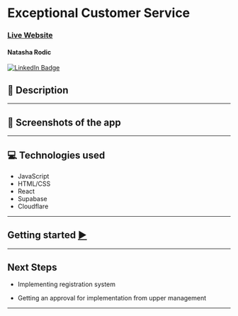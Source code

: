 <!-- <div id="header" align="center">

  <img src="images/mastermind-header.png" width="800" height="400">

</div>

  <div id="description" align="center"> -->

# Exceptional Customer Service

### [Live Website](https://experiences.natasharodic.com/)

#### Natasha Rodic

[![LinkedIn Badge](https://img.shields.io/badge/-@NatashaRodic-blue?style=flat&logo=Linkedin&logoColor=black)](https://www.linkedin.com/in/natasha-rodic/)

## 📝 Description

 </div>

---

## 📸 Screenshots of the app

<!-- <details>
    <summary>Wireframes</summary> -->

   <!-- ## Screen 1

![Mastermind-Screen1](images/Mastermind-Screen1.png)

---

## Screen 2

![Mastermind-Screen1](images/Mastermind-Screen2.png)

</details>

### Main Screen

![Main Page]()

![guessed](images/guessed.png)

![lost](images/lost.png) -->

---

## 💻 Technologies used

- JavaScript
- HTML/CSS
- React
- Supabase
- Cloudflare

---

## Getting started [ ▶️](https://experiences.natasharodic.com/)

---

## Next Steps

- Implementing registration system

- Getting an approval for implementation from upper management

---

